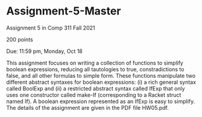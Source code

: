 # Assignment-5-Master
Assignment 5 in Comp 311 Fall 2021

200 points

Due: 11:59 pm, Monday, Oct 18

This assignment focuses on writing a collection of functions to simplify boolean expressions, reducing all tautologies to true, constradictions to false, and all other formulas to simple form. These functions manipulate two different abstract syntaxes for boolean expressions: (i) a rich general syntax called BoolExp and (ii) a restricted abstract syntax called
IfExp that only uses one constructor called make-If (corresponding to a Racket struct named If).  A boolean expression represented as an IfExp is easy to simplify.
The details of the assignment are given in the PDF file HW05.pdf.
